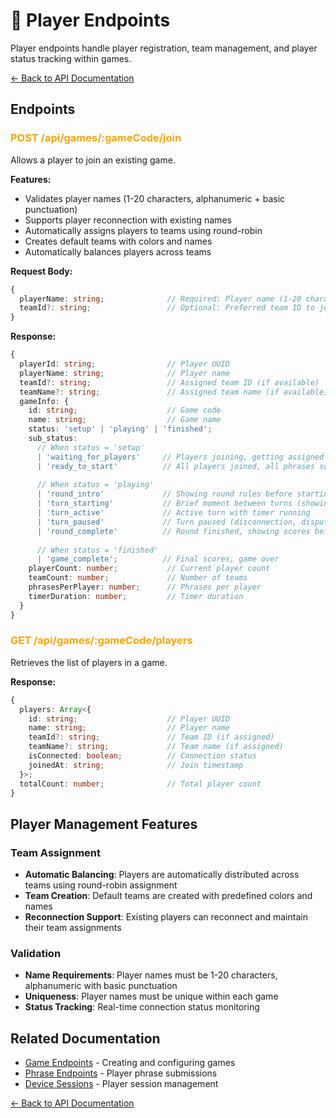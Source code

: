 # 👥 Player Endpoints

Player endpoints handle player registration, team management, and player status tracking within games.

[← Back to API Documentation](../README.md)

## Endpoints

### <span style="color: orange;">POST /api/games/:gameCode/join</span>
Allows a player to join an existing game.

**Features:**
- Validates player names (1-20 characters, alphanumeric + basic punctuation)
- Supports player reconnection with existing names
- Automatically assigns players to teams using round-robin
- Creates default teams with colors and names
- Automatically balances players across teams

**Request Body:**
```typescript
{
  playerName: string;              // Required: Player name (1-20 characters)
  teamId?: string;                 // Optional: Preferred team ID to join
}
```

**Response:**
```typescript
{
  playerId: string;                // Player UUID
  playerName: string;              // Player name
  teamId?: string;                 // Assigned team ID (if available)
  teamName?: string;               // Assigned team name (if available)
  gameInfo: {
    id: string;                    // Game code
    name: string;                  // Game name
    status: 'setup' | 'playing' | 'finished';
    sub_status:
      // When status = 'setup'
      | 'waiting_for_players'     // Players joining, getting assigned to teams, submitting phrases
      | 'ready_to_start'          // All players joined, all phrases submitted, host can start
      
      // When status = 'playing'
      | 'round_intro'             // Showing round rules before starting
      | 'turn_starting'           // Brief moment between turns (showing whose turn)
      | 'turn_active'             // Active turn with timer running
      | 'turn_paused'             // Turn paused (disconnection, dispute, etc.)
      | 'round_complete'          // Round finished, showing scores before next round
      
      // When status = 'finished'
      | 'game_complete';          // Final scores, game over
    playerCount: number;           // Current player count
    teamCount: number;             // Number of teams
    phrasesPerPlayer: number;      // Phrases per player
    timerDuration: number;         // Timer duration
  }
}
```

### <span style="color: orange;">GET /api/games/:gameCode/players</span>
Retrieves the list of players in a game.

**Response:**
```typescript
{
  players: Array<{
    id: string;                    // Player UUID
    name: string;                  // Player name
    teamId?: string;               // Team ID (if assigned)
    teamName?: string;             // Team name (if assigned)
    isConnected: boolean;          // Connection status
    joinedAt: string;              // Join timestamp
  }>;
  totalCount: number;              // Total player count
}
```

## Player Management Features

### Team Assignment
- **Automatic Balancing**: Players are automatically distributed across teams using round-robin assignment
- **Team Creation**: Default teams are created with predefined colors and names
- **Reconnection Support**: Existing players can reconnect and maintain their team assignments

### Validation
- **Name Requirements**: Player names must be 1-20 characters, alphanumeric with basic punctuation
- **Uniqueness**: Player names must be unique within each game
- **Status Tracking**: Real-time connection status monitoring

## Related Documentation

- [Game Endpoints](./game-endpoints.md) - Creating and configuring games
- [Phrase Endpoints](./phrase-endpoints.md) - Player phrase submissions
- [Device Sessions](./device-session-endpoints.md) - Player session management

[← Back to API Documentation](../README.md)
